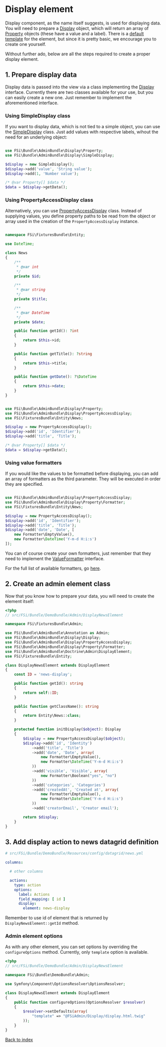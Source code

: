 # Display element

Display component, as the name itself suggests, is used for displaying data.
You will need to prepare a [Display](Display/Display) object, which will return
an array of [Property](Display/Property) objects (these have a value and a label).
There is a [default template](Resources/views/Display/display.html.twig) for the
element, but since it is pretty basic, we encourage you to create one yourself.

Without further ado, below are all the steps required to create a proper display
element.

## 1. Prepare display data

Display data is passed into the view via a class implementing the [Display](Display/Display)
interface. Currently there are two classes available for your use, but you can
easily create a new one. Just remember to implement the aforementioned interface.

### Using SimpleDisplay class

If you want to display data, which is not tied to a simple object, you can use
the [SimpleDisplay](Display/SimpleDisplay) class. Just add values with respective labels,
wihout the need for an underlying object:

```php

use FSi\Bundle\AdminBundle\Display\Property;
use FSi\Bundle\AdminBundle\Display\SimpleDisplay;

$display = new SimpleDisplay();
$display->add('value', 'String value');
$display->add(1, 'Number value');

/* @var Property[] $data */
$data = $display->getData();
```

### Using PropertyAccessDisplay class

Alternatively, you can use [PropertyAccessDisplay](Display/PropertyAccessDisplay) class.
Instead of supplying values, you define property paths to be read from the object
or array used in the creation of the `PropertyAccessDisplay` instance.

```php

namespace FSi\FixturesBundle\Entity;

use DateTime;

class News
{
    /**
     * @var int
     */
    private $id;

    /**
     * @var string
     */
    private $title;

    /**
     * @var DateTime
     */
    private $date;

    public function getId(): ?int
    {
        return $this->id;
    }

    public function getTitle(): ?string
    {
        return $this->title;
    }

    public function getDate(): ?\DateTime
    {
        return $this->date;
    }
}
```

```php

use FSi\Bundle\AdminBundle\Display\Property;
use FSi\Bundle\AdminBundle\Display\PropertyAccessDisplay;
use FSi\FixturesBundle\Entity\News;

$display = new PropertyAccessDisplay();
$display->add('id', 'Identifier');
$display->add('title', 'Title');

/* @var Property[] $data */
$data = $display->getData();
```

### Using value formatters

If you would like the values to be formatted before displaying, you can add an
array of formatters as the third parameter. They will be executed in order they
are specified.

```php

use FSi\Bundle\AdminBundle\Display\PropertyAccessDisplay;
use FSi\Bundle\AdminBundle\Display\Property\Formatter;
use FSi\FixturesBundle\Entity\News;

$display = new PropertyAccessDisplay();
$display->add('id', 'Identifier');
$display->add('title', 'Title');
$display->add('date', 'Date', [
    new Formatter\EmptyValue(),
    new Formatter\DateTime('Y-m-d H:i:s')
]);
```

You can of course create your own formatters, just remember that they need to
implement the [ValueFormatter](Display/Property/ValueFormatter) interface.

For the full list of available formatters, go [here](Display/Property/Formatter).

## 2. Create an admin element class

Now that you know how to prepare your data, you will need to create the element
itself:

```php
<?php
// src/FSi/Bundle/DemoBundle/Admin/DisplayNewsElement

namespace FSi\FixturesBundle\Admin;

use FSi\Bundle\AdminBundle\Annotation as Admin;
use FSi\Bundle\AdminBundle\Display\Display;
use FSi\Bundle\AdminBundle\Display\PropertyAccessDisplay;
use FSi\Bundle\AdminBundle\Display\Property\Formatter;
use FSi\Bundle\AdminBundle\Doctrine\Admin\DisplayElement;
use FSi\FixturesBundle\Entity;

class DisplayNewsElement extends DisplayElement
{
    const ID = 'news-display';

    public function getId(): string
    {
        return self::ID;
    }

    public function getClassName(): string
    {
        return Entity\News::class;
    }

    protected function initDisplay($object): Display
    {
        $display = new PropertyAccessDisplay($object);
        $display->add('id', 'Identity')
            ->add('title', 'Title')
            ->add('date', 'Date', array(
                new Formatter\EmptyValue(),
                new Formatter\DateTime('Y-m-d H:i:s')
            ))
            ->add('visible', 'Visible', array(
                new Formatter\Boolean("yes", "no")
            ))
            ->add('categories', 'Categories')
            ->add('createdAt', 'Created at', array(
                new Formatter\EmptyValue(),
                new Formatter\DateTime('Y-m-d H:i:s')
            ))
            ->add('creatorEmail', 'Creator email');

        return $display;
    }
}
```

## 3. Add display action to news datagrid definition

```yaml
# src/FSi/Bundle/DemoBundle/Resources/config/datagrid/news.yml

columns:

  # other columns

  actions:
    type: action
    options:
      label: Actions
      field_mapping: [ id ]
      display:
        element: news-display
```


Remember to use id of element that is returned by ``DisplayNewsElement::getId`` method.

### Admin element options

As with any other element, you can set options by overriding the `configureOptions`
method. Currently, only `template` option is available.

```php
<?php
// src/FSi/Bundle/DemoBundle/Admin/DisplayNewsElement

namespace FSi\Bundle\DemoBundle\Admin;

use Symfony\Component\OptionsResolver\OptionsResolver;

class DisplayNewsElement extends DisplayElement
{
    public function configureOptions(OptionsResolver $resolver)
    {
        $resolver->setDefaults(array(
            "template" => "@FSiAdmin/Display/display.html.twig"
        ));
    }
}
```

[Back to index](index.md)
